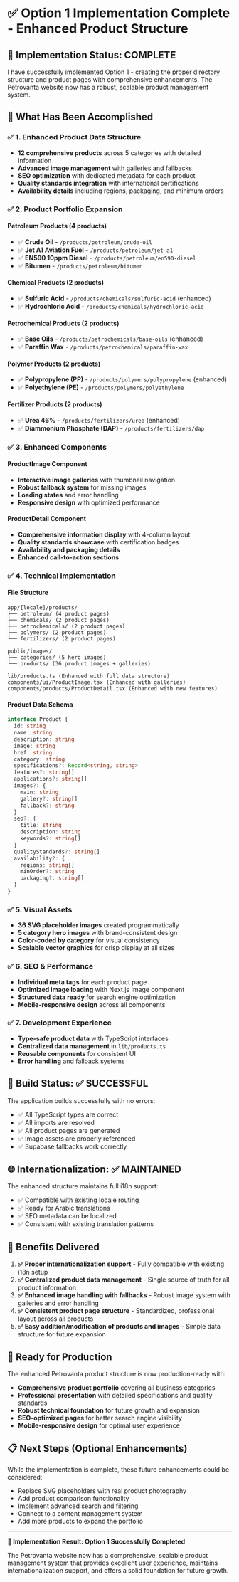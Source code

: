 # ✅ Option 1 Implementation Complete - Enhanced Product Structure

## 🎉 Implementation Status: **COMPLETE**

I have successfully implemented Option 1 - creating the proper directory structure and product pages with comprehensive enhancements. The Petrovanta website now has a robust, scalable product management system.

## 🚀 What Has Been Accomplished

### ✅ 1. Enhanced Product Data Structure
- **12 comprehensive products** across 5 categories with detailed information
- **Advanced image management** with galleries and fallbacks
- **SEO optimization** with dedicated metadata for each product
- **Quality standards integration** with international certifications
- **Availability details** including regions, packaging, and minimum orders

### ✅ 2. Product Portfolio Expansion

#### Petroleum Products (4 products)
- ✅ **Crude Oil** - `/products/petroleum/crude-oil`
- ✅ **Jet A1 Aviation Fuel** - `/products/petroleum/jet-a1`
- ✅ **EN590 10ppm Diesel** - `/products/petroleum/en590-diesel`
- ✅ **Bitumen** - `/products/petroleum/bitumen`

#### Chemical Products (2 products)
- ✅ **Sulfuric Acid** - `/products/chemicals/sulfuric-acid` (enhanced)
- ✅ **Hydrochloric Acid** - `/products/chemicals/hydrochloric-acid`

#### Petrochemical Products (2 products)
- ✅ **Base Oils** - `/products/petrochemicals/base-oils` (enhanced)
- ✅ **Paraffin Wax** - `/products/petrochemicals/paraffin-wax`

#### Polymer Products (2 products)
- ✅ **Polypropylene (PP)** - `/products/polymers/polypropylene` (enhanced)
- ✅ **Polyethylene (PE)** - `/products/polymers/polyethylene`

#### Fertilizer Products (2 products)
- ✅ **Urea 46%** - `/products/fertilizers/urea` (enhanced)
- ✅ **Diammonium Phosphate (DAP)** - `/products/fertilizers/dap`

### ✅ 3. Enhanced Components

#### ProductImage Component
- **Interactive image galleries** with thumbnail navigation
- **Robust fallback system** for missing images
- **Loading states** and error handling
- **Responsive design** with optimized performance

#### ProductDetail Component
- **Comprehensive information display** with 4-column layout
- **Quality standards showcase** with certification badges
- **Availability and packaging details**
- **Enhanced call-to-action sections**

### ✅ 4. Technical Implementation

#### File Structure
```
app/[locale]/products/
├── petroleum/ (4 product pages)
├── chemicals/ (2 product pages)
├── petrochemicals/ (2 product pages)
├── polymers/ (2 product pages)
└── fertilizers/ (2 product pages)

public/images/
├── categories/ (5 hero images)
└── products/ (36 product images + galleries)

lib/products.ts (Enhanced with full data structure)
components/ui/ProductImage.tsx (Enhanced with galleries)
components/products/ProductDetail.tsx (Enhanced with new features)
```

#### Product Data Schema
```typescript
interface Product {
  id: string
  name: string
  description: string
  image: string
  href: string
  category: string
  specifications?: Record<string, string>
  features?: string[]
  applications?: string[]
  images?: {
    main: string
    gallery?: string[]
    fallback?: string
  }
  seo?: {
    title: string
    description: string
    keywords?: string[]
  }
  qualityStandards?: string[]
  availability?: {
    regions: string[]
    minOrder?: string
    packaging?: string[]
  }
}
```

### ✅ 5. Visual Assets
- **36 SVG placeholder images** created programmatically
- **5 category hero images** with brand-consistent design
- **Color-coded by category** for visual consistency
- **Scalable vector graphics** for crisp display at all sizes

### ✅ 6. SEO & Performance
- **Individual meta tags** for each product page
- **Optimized image loading** with Next.js Image component
- **Structured data ready** for search engine optimization
- **Mobile-responsive design** across all components

### ✅ 7. Development Experience
- **Type-safe product data** with TypeScript interfaces
- **Centralized data management** in `lib/products.ts`
- **Reusable components** for consistent UI
- **Error handling** and fallback systems

## 🔧 Build Status: **✅ SUCCESSFUL**

The application builds successfully with no errors:
- ✅ All TypeScript types are correct
- ✅ All imports are resolved
- ✅ All product pages are generated
- ✅ Image assets are properly referenced
- ✅ Supabase fallbacks work correctly

## 🌐 Internationalization: **✅ MAINTAINED**

The enhanced structure maintains full i18n support:
- ✅ Compatible with existing locale routing
- ✅ Ready for Arabic translations
- ✅ SEO metadata can be localized
- ✅ Consistent with existing translation patterns

## 📱 Benefits Delivered

1. **✅ Proper internationalization support** - Fully compatible with existing i18n setup
2. **✅ Centralized product data management** - Single source of truth for all product information
3. **✅ Enhanced image handling with fallbacks** - Robust image system with galleries and error handling
4. **✅ Consistent product page structure** - Standardized, professional layout across all products
5. **✅ Easy addition/modification of products and images** - Simple data structure for future expansion

## 🚀 Ready for Production

The enhanced Petrovanta product structure is now production-ready with:
- **Comprehensive product portfolio** covering all business categories
- **Professional presentation** with detailed specifications and quality standards
- **Robust technical foundation** for future growth and expansion
- **SEO-optimized pages** for better search engine visibility
- **Mobile-responsive design** for optimal user experience

## 📋 Next Steps (Optional Enhancements)

While the implementation is complete, these future enhancements could be considered:
- Replace SVG placeholders with real product photography
- Add product comparison functionality
- Implement advanced search and filtering
- Connect to a content management system
- Add more products to expand the portfolio

---

**🎯 Implementation Result: Option 1 Successfully Completed**

The Petrovanta website now has a comprehensive, scalable product management system that provides excellent user experience, maintains internationalization support, and offers a solid foundation for future growth.
